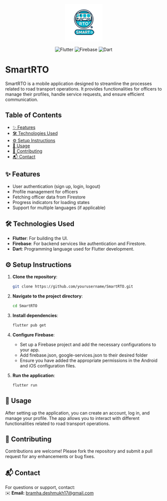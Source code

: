<p align="center">
  <img src="images/logo.png" alt="SmartRTO Logo" width="120" />
</p>

<p align="center">
  <img src="https://img.shields.io/badge/Flutter-02569B?style=for-the-badge&logo=flutter&logoColor=white" alt="Flutter" />
  <img src="https://img.shields.io/badge/Firebase-FFCA28?style=for-the-badge&logo=firebase&logoColor=black" alt="Firebase" />
  <img src="https://img.shields.io/badge/Dart-0175C2?style=for-the-badge&logo=dart&logoColor=white" alt="Dart" />
</p>

# SmartRTO

SmartRTO is a mobile application designed to streamline the processes related to road transport operations. It provides functionalities for officers to manage their profiles, handle service requests, and ensure efficient communication.

## Table of Contents

- [✨ Features](#features)
- [🛠️ Technologies Used](#technologies-used)
- [⚙️ Setup Instructions](#setup-instructions)
- [📱 Usage](#usage)
- [🤝 Contributing](#contributing)
- [📬 Contact](#contact)

## ✨ Features

- User authentication (sign up, login, logout)
- Profile management for officers
- Fetching officer data from Firestore
- Progress indicators for loading states
- Support for multiple languages (if applicable)

## 🛠️ Technologies Used

- **Flutter**: For building the UI.
- **Firebase**: For backend services like authentication and Firestore.
- **Dart**: Programming language used for Flutter development.

## ⚙️ Setup Instructions

1. **Clone the repository**:
    ```bash
    git clone https://github.com/yourusername/SmartRTO.git
    ```

2. **Navigate to the project directory**:
    ```bash
    cd SmartRTO
    ```

3. **Install dependencies**:
    ```bash
    flutter pub get
    ```

4. **Configure Firebase**:
   - Set up a Firebase project and add the necessary configurations to your app.
   - Add firebase.json, google-services.json to their desired folder
   - Ensure you have added the appropriate permissions in the Android and iOS configuration files.

5. **Run the application**:
    ```bash
    flutter run
    ```

## 📱 Usage

After setting up the application, you can create an account, log in, and manage your profile. The app allows you to interact with different functionalities related to road transport operations.

## 🤝 Contributing

Contributions are welcome! Please fork the repository and submit a pull request for any enhancements or bug fixes.

## 📬 Contact

For questions or support, contact:<br>
✉️ **Email:** bramha.deshmukh17@gmail.com
